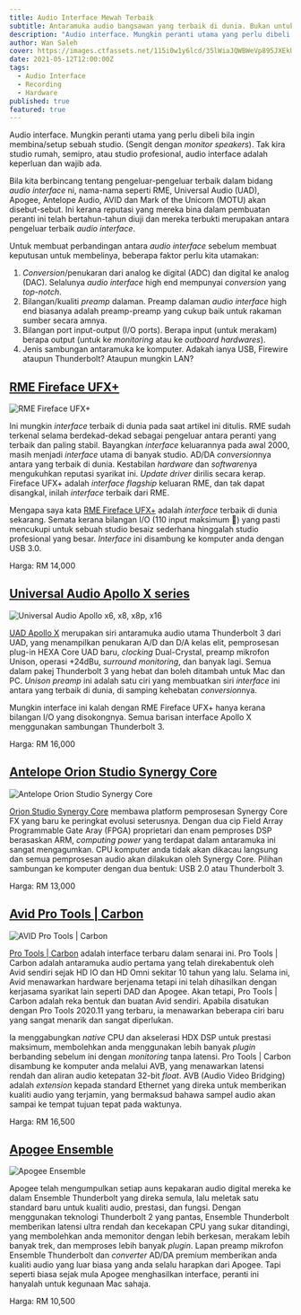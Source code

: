 ```yaml
---
title: Audio Interface Mewah Terbaik
subtitle: Antaramuka audio bangsawan yang terbaik di dunia. Bukan untuk kita golongan marhaen ni. 😩
description: "Audio interface. Mungkin peranti utama yang perlu dibeli bila ingin membina/setup sebuah studio. (Sengit dengan *monitor speakers*). Tak kira studio rumah, semipro, atau studio profesional, audio interface adalah keperluan dan wajib ada."
author: Wan Saleh
cover: https://images.ctfassets.net/115i0w1y6lcd/35lWiaJQWBWeVp895JXEkU/bc879f770b39e572058028064ee5c8ba/apollo_x.jpg
date: 2021-05-12T12:00:00Z
tags:
  - Audio Interface
  - Recording
  - Hardware
published: true
featured: true
---
```


Audio interface. Mungkin peranti utama yang perlu dibeli bila ingin membina/setup sebuah studio. (Sengit dengan *monitor speakers*). Tak kira studio rumah, semipro, atau studio profesional, audio interface adalah keperluan dan wajib ada.

Bila kita berbincang tentang pengeluar-pengeluar terbaik dalam bidang *audio interface* ni, nama-nama seperti RME, Universal Audio (UAD), Apogee, Antelope Audio, AVID dan Mark of the Unicorn (MOTU) akan disebut-sebut. Ini kerana reputasi yang mereka bina dalam pembuatan peranti ini telah bertahun-tahun diuji dan mereka terbukti merupakan antara pengeluar terbaik *audio interface*.

Untuk membuat perbandingan antara *audio interface* sebelum membuat keputusan untuk membelinya, beberapa faktor perlu kita utamakan:

1. *Conversion*/penukaran dari analog ke digital (ADC) dan digital ke analog (DAC). Selalunya *audio interface* high end mempunyai *conversion* yang *top-notch*.
2. Bilangan/kualiti *preamp* dalaman. Preamp dalaman *audio interface* high end biasanya adalah preamp-preamp yang cukup baik untuk rakaman sumber secara amnya.
3. Bilangan port input-output (I/O ports). Berapa input (untuk merakam) berapa output (untuk ke *monitoring* atau ke *outboard hardwares*).
4. Jenis sambungan antaramuka ke komputer. Adakah ianya USB, Firewire ataupun Thunderbolt? Ataupun mungkin LAN?

## [RME Fireface UFX+](https://www.rme-audio.de/fireface-ufx.html)

![RME Fireface UFX+](//images.ctfassets.net/115i0w1y6lcd/4Fckb5GlI5QCCCQTVeMZGy/33d8dd2f5223db8cbd9a9f1473f72ae7/rme_fireface_ufx_.jpg)

Ini mungkin *interface* terbaik di dunia pada saat artikel ini ditulis. RME sudah terkenal selama berdekad-dekad sebagai pengeluar antara peranti yang terbaik dan paling stabil. Bayangkan *interface* keluarannya pada awal 2000, masih menjadi *interface* utama di banyak studio. AD/DA *conversion*nya antara yang terbaik di dunia. Kestabilan *hardware* dan *software*nya mengukuhkan reputasi syarikat ini. *Update driver* dirilis secara kerap. Fireface UFX+ adalah *interface* *flagship* keluaran RME, dan tak dapat disangkal, inilah *interface* terbaik dari RME.

Mengapa saya kata [RME Fireface UFX+](https://www.rme-audio.de/fireface-ufx.html) adalah *interface* terbaik di dunia sekarang. Semata kerana bilangan I/O (110 input maksimum 🤯) yang pasti mencukupi untuk sebuah studio besaiz sederhana hinggalah studio profesional yang besar. *Interface* ini disambung ke komputer anda dengan USB 3.0.

Harga: RM 14,000

## [Universal Audio Apollo X series](https://www.uaudio.com/apollo-x/)

![Universal Audio Apollo x6, x8, x8p, x16](//images.ctfassets.net/115i0w1y6lcd/6R0O1sDhw6aE9701KQFrFR/ddb7cd06557d7308a4059dd6502c1091/uad-apollo-x.jpg)

[UAD Apollo X](https://www.uaudio.com/apollo-x/) merupakan siri antaramuka audio utama Thunderbolt 3 dari UAD, yang menampilkan penukaran A/D dan D/A kelas elit, pemprosesan plug-in HEXA Core UAD baru, *clocking* Dual-Crystal, preamp mikrofon Unison, operasi +24dBu, *surround monitoring*, dan banyak lagi. Semua dalam pakej Thunderbolt 3 yang hebat dan boleh ditambah untuk Mac dan PC. *Unison preamp* ini adalah satu ciri yang membuatkan siri *interface* ini antara yang terbaik di dunia, di samping kehebatan *conversion*nya.

Mungkin interface ini kalah dengan RME Fireface UFX+ hanya kerana bilangan I/O yang disokongnya. Semua barisan interface Apollo X menggunakan sambungan Thunderbolt 3.

Harga: RM 16,000

## [Antelope Orion Studio Synergy Core](https://en.antelopeaudio.com/products/orion-studio-synergy-core/)

![Antelope Orion Studio Synergy Core](//images.ctfassets.net/115i0w1y6lcd/75rlRYiAqHcbJSUnfUSN8g/6a23ea36e80a3136e9660e0b30055192/orionstudio.jpg)

[Orion Studio Synergy Core](https://en.antelopeaudio.com/products/orion-studio-synergy-core/) membawa platform pemprosesan Synergy Core FX yang baru ke peringkat evolusi seterusnya. Dengan dua cip Field Array Programmable Gate Aray (FPGA) proprietari dan enam pemproses DSP berasaskan ARM, *computing power* yang terdapat dalam antaramuka ini sangat mengagumkan. CPU komputer anda tidak akan dikacau langsung dan semua pemprosesan audio akan dilakukan oleh Synergy Core. Pilihan sambungan ke komputer dengan dua bentuk: USB 2.0 atau Thunderbolt 3.

Harga: RM 13,000

## [Avid Pro Tools | Carbon](https://www.avid.com/products/pro-tools-carbon)

![AVID Pro Tools | Carbon](//images.ctfassets.net/115i0w1y6lcd/2W5vmbo0qCMzDfVvuaMlZf/d723d05bc991754d7a3fa35fbff9dd3b/avid-pro-tools-carbon.jpeg)

[Pro Tools | Carbon](https://www.avid.com/products/pro-tools-carbon) adalah interface terbaru dalam senarai ini. Pro Tools | Carbon adalah antaramuka audio pertama yang telah direkabentuk oleh Avid sendiri sejak HD IO dan HD Omni sekitar 10 tahun yang lalu. Selama ini, Avid menawarkan hardware berjenama tetapi ini telah dihasilkan dengan kerjasama syarikat lain seperti DAD dan Apogee. Akan tetapi, Pro Tools | Carbon adalah reka bentuk dan buatan Avid sendiri. Apabila disatukan dengan Pro Tools 2020.11 yang terbaru, ia menawarkan beberapa ciri baru yang sangat menarik dan sangat diperlukan.

Ia menggabungkan *native* CPU dan akselerasi HDX DSP untuk prestasi maksimum, membolehkan anda menggunakan lebih banyak *plugin* berbanding sebelum ini dengan *monitoring* tanpa latensi. Pro Tools | Carbon disambung ke komputer anda melalui AVB, yang menawarkan latensi rendah dan aliran audio ketepatan 32-bit *float*. AVB (Audio Video Bridging) adalah *extension* kepada standard Ethernet yang direka untuk memberikan kualiti audio yang terjamin, yang bermaksud bahawa sampel audio akan sampai ke tempat tujuan tepat pada waktunya.

Harga: RM 16,500

## [Apogee Ensemble](https://apogeedigital.com/products/ensemble)

![Apogee Ensemble](//images.ctfassets.net/115i0w1y6lcd/5Vl93gkvgoMxHpnCTaLYe0/2ea7b64d178e0e06892dd6417fd4a528/apogee-ensemble-2.jpg)

Apogee telah mengumpulkan setiap auns kepakaran audio digital mereka ke dalam Ensemble Thunderbolt yang direka semula, lalu meletak satu standard baru untuk kualiti audio, prestasi, dan fungsi. Dengan menggunakan teknologi Thunderbolt 2 yang pantas, Ensemble Thunderbolt memberikan latensi ultra rendah dan kecekapan CPU yang sukar ditandingi, yang membolehkan anda memonitor dengan lebih berkesan, merakam lebih banyak trek, dan memproses lebih banyak *plugin*. Lapan preamp mikrofon Ensemble Thunderbolt dan *converter* AD/DA premium memberikan anda kualiti audio yang luar biasa yang anda selalu harapkan dari Apogee. Tapi seperti biasa sejak mula Apogee menghasilkan interface, peranti ini hanyalah untuk kegunaan Mac sahaja.

Harga: RM 10,500